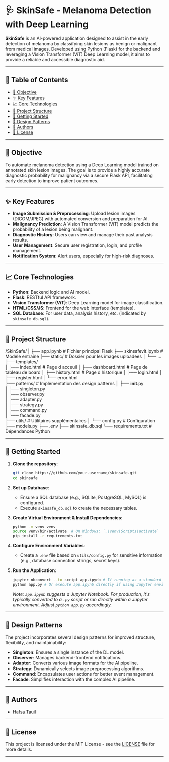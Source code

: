
# 🩺 SkinSafe - Melanoma Detection with Deep Learning

**SkinSafe** is an AI-powered application designed to assist in the early detection of melanoma by classifying skin lesions as benign or malignant from medical images. Developed using Python (Flask) for the backend and leveraging a Vision Transformer (ViT) Deep Learning model, it aims to provide a reliable and accessible diagnostic aid.

---

## 📌 Table of Contents

- [🎯 Objective](#-objective)
- [✨ Key Features](#-key-features)
- [📈 Core Technologies](#-core-technologies)
- [📁 Project Structure](#-project-structure)
- [🚀 Getting Started](#-getting-started)
- [🎨 Design Patterns](#-design-patterns)
- [🤝 Authors](#-authors)
- [📃 License](#-license)

---

## 🎯 Objective

To automate melanoma detection using a Deep Learning model trained on annotated skin lesion images. The goal is to provide a highly accurate diagnostic probability for malignancy via a secure Flask API, facilitating early detection to improve patient outcomes.

---

## ✨ Key Features

-   **Image Submission & Preprocessing**: Upload lesion images (DICOM/JPEG) with automated conversion and preparation for AI.
-   **Malignancy Prediction**: A Vision Transformer (ViT) model predicts the probability of a lesion being malignant.
-   **Diagnostic History**: Users can view and manage their past analysis results.
-   **User Management**: Secure user registration, login, and profile management.
-   **Notification System**: Alert users, especially for high-risk diagnoses.

---

## 📈 Core Technologies

-   **Python**: Backend logic and AI model.
-   **Flask**: RESTful API framework.
-   **Vision Transformer (ViT)**: Deep Learning model for image classification.
-   **HTML/CSS/JS**: Frontend for the web interface (templates).
-   **SQL Database**: For user data, analysis history, etc. (indicated by `skinsafe_db.sql`).

---

## 📁 Project Structure

/SkinSafe/
|
├── app.ipynb               # Fichier principal Flask
├── skinsafevit.ipynb       # Modele entraine
├── static/                 # Dossier pour les images uploadees
│   └── ...
├── templates/              
│   ├── index.html          # Page d acceuil
│   ├── dashboard.html      # Page de tableau de board
│   ├── history.html        # Page d historique
│   ├── login.html 
│   ├── register.html 
│   └── error.html          
├── patterns/               # Implementation des design patterns
│   ├── __init__.py         
│   ├── singleton.py        
│   ├── observer.py         
│   ├── adapter.py          
│   ├── strategy.py        
│   ├── command.py         
│   └── facade.py         
├── utils/                  # Utilitaires supplémentaires
│   └── config.py           # Configuration
├── models.py
├── .env
├── skinsafe_db.sql
└── requirements.txt        # Dépendances Python

---

## 🚀 Getting Started

1.  **Clone the repository**:
    ```bash
    git clone https://github.com/your-username/skinsafe.git
    cd skinsafe
    ```

2.  **Set up Database**:
    -   Ensure a SQL database (e.g., SQLite, PostgreSQL, MySQL) is configured.
    -   Execute `skinsafe_db.sql` to create the necessary tables.

3.  **Create Virtual Environment & Install Dependencies**:
    ```bash
    python -m venv venv
    source venv/bin/activate  # On Windows: `.\venv\Scripts\activate`
    pip install -r requirements.txt
    ```

4.  **Configure Environment Variables**:
    -   Create a `.env` file based on `utils/config.py` for sensitive information (e.g., database connection strings, secret keys).

5.  **Run the Application**:
    ```bash
    jupyter nbconvert --to script app.ipynb # If running as a standard script
    python app.py # Or execute app.ipynb directly if using Jupyter environment
    ```
    _Note: `app.ipynb` suggests a Jupyter Notebook. For production, it's typically converted to a `.py` script or run directly within a Jupyter environment. Adjust `python app.py` accordingly._

---

## 🎨 Design Patterns

The project incorporates several design patterns for improved structure, flexibility, and maintainability:

-   **Singleton**: Ensures a single instance of the DL model.
-   **Observer**: Manages backend-frontend notifications.
-   **Adapter**: Converts various image formats for the AI pipeline.
-   **Strategy**: Dynamically selects image preprocessing algorithms.
-   **Command**: Encapsulates user actions for better event management.
-   **Facade**: Simplifies interaction with the complex AI pipeline.

---

## 🤝 Authors

-   [Hafsa Tauil](https://github.com/TauilHafsa)

---

## 📃 License

This project is licensed under the MIT License - see the [LICENSE](LICENSE) file for more details.


---



